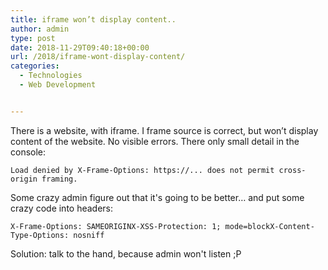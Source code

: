 ```yaml
---
title: iframe won’t display content..
author: admin
type: post
date: 2018-11-29T09:40:18+00:00
url: /2018/iframe-wont-display-content/
categories:
  - Technologies
  - Web Development


---
```

There is a website, with iframe. I frame source is correct, but won&#8217;t display content of the website. No visible errors. There only small detail in the console:

`Load denied by X-Frame-Options: https://... does not permit cross-origin framing. `

Some crazy admin figure out that it's going to be better&#8230; and put some crazy code into headers:

`X-Frame-Options: SAMEORIGINX-XSS-Protection: 1; mode=blockX-Content-Type-Options: nosniff`

Solution: talk to the hand, because admin won't listen ;P